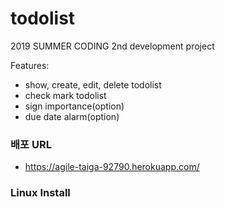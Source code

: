 # todolist

2019 SUMMER CODING 2nd development project

Features:
  - show, create, edit, delete todolist
  - check mark todolist
  - sign importance(option)
  - due date alarm(option)

### 배포 URL 
  - https://agile-taiga-92790.herokuapp.com/

### Linux Install